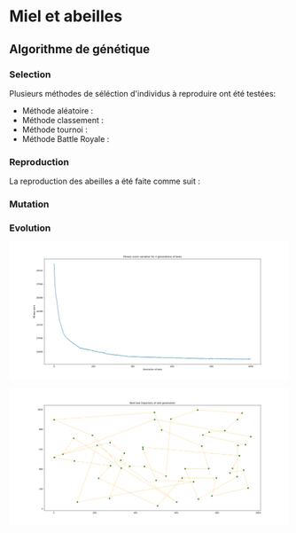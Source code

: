 # Miel et abeilles
## Algorithme de génétique

### Selection
Plusieurs méthodes de séléction d'individus à reproduire ont été testées:
- Méthode aléatoire :
- Méthode classement :
- Méthode tournoi : 
- Méthode Battle Royale :

### Reproduction
La reproduction des abeilles a été faite comme suit :

### Mutation

### Evolution

![best-bees](Plots/mean_fitness_score_variation_for_1000_generations_at_rank.png)

![best-bees](Plots/best_bee_trajectory_of_last_generation_out_of_1000_at_rank.png)
